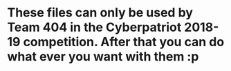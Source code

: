 # These files can only be used by Team 404 in the Cyberpatriot 2018-19 competition. After that you can do what ever you want with them :p
